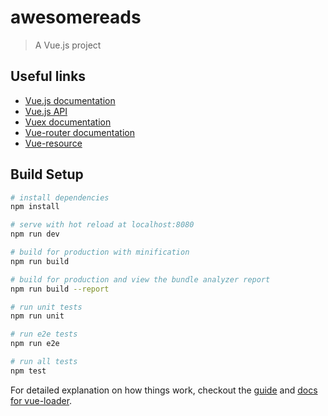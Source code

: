 # awesomereads

> A Vue.js project

## Useful links

* [Vue.js documentation](https://vuejs.org/v2/guide)
* [Vue.js API](https://vuejs.org/v2/api)
* [Vuex documentation](https://vuex.vuejs.org/en/)
* [Vue-router documentation](https://router.vuejs.org/en)
* [Vue-resource](https://github.com/pagekit/vue-resource)

## Build Setup

``` bash
# install dependencies
npm install

# serve with hot reload at localhost:8080
npm run dev

# build for production with minification
npm run build

# build for production and view the bundle analyzer report
npm run build --report

# run unit tests
npm run unit

# run e2e tests
npm run e2e

# run all tests
npm test
```

For detailed explanation on how things work, checkout the [guide](http://vuejs-templates.github.io/webpack/) and [docs for vue-loader](http://vuejs.github.io/vue-loader).
